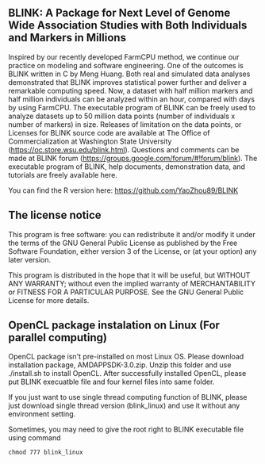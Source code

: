 BLINK: A Package for Next Level of Genome Wide Association Studies with Both Individuals and Markers in Millions
----

Inspired by our recently developed FarmCPU method, we continue our practice on modeling and software engineering. One of the outcomes is BLINK written in C by Meng Huang. Both real and simulated data analyses demonstrated that BLINK improves statistical power further and deliver a remarkable computing speed. Now, a dataset with half million markers and half million individuals can be analyzed within an hour, compared with days by using FarmCPU. The executable program of BLINK can be freely used to analyze datasets up to 50 million data points (number of individuals x number of markers) in size. Releases of limitation on the data points, or Licenses for BLINK source code are available at The Office of Commercialization at Washington State University (https://oc.store.wsu.edu/blink.html). Questions and comments can be made at BLINK forum (https://groups.google.com/forum/#!forum/blink). The executable program of BLINK, help documents, demonstration data, and tutorials are freely available here.

You can find the R version here: https://github.com/YaoZhou89/BLINK

The license notice
----
This program is free software: you can redistribute it and/or modify it under the terms of the GNU General Public License as published by the Free Software Foundation, either version 3 of the License, or (at your option) any later version.

This program is distributed in the hope that it will be useful, but WITHOUT ANY WARRANTY; without even the implied warranty of MERCHANTABILITY or FITNESS FOR A PARTICULAR PURPOSE. See the GNU General Public License for more details.

OpenCL package instalation on Linux (For parallel computing)
----
OpenCL package isn't pre-installed on most Linux OS. Please download installation package, AMDAPPSDK-3.0.zip.
Unzip this folder and use ./install.sh to install OpenCL. After successfully installed OpenCL, please put BLINK execuatble file and four kernel files into same folder.

If you just want to use single thread computing function of BLINK, please just download single thread version (blink_linux) and use it without any environment setting.

Sometimes, you may need to give the root right to BLINK executable file using command
```
chmod 777 blink_linux
```
